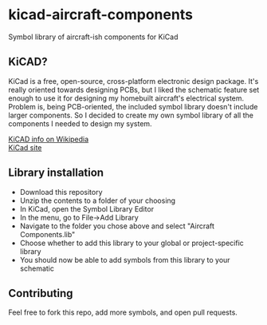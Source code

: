 # kicad-aircraft-components

Symbol library of aircraft-ish components for KiCad

## KiCAD?

KiCad is a free, open-source, cross-platform electronic design package. It's really oriented towards designing PCBs, but I liked the schematic feature set enough to use it for designing my homebuilt aircraft's electrical system. Problem is, being PCB-oriented, the included symbol library doesn't include larger components. So I decided to create my own symbol library of all the components I needed to design my system.

[KiCAD info on Wikipedia](https://en.wikipedia.org/wiki/KiCad)  
[KiCad site](http://kicad-pcb.org/)

## Library installation

* Download this repository
* Unzip the contents to a folder of your choosing
* In KiCad, open the Symbol Library Editor
* In the menu, go to File->Add Library
* Navigate to the folder you chose above and select "Aircraft Components.lib"
* Choose whether to add this library to your global or project-specific library
* You should now be able to add symbols from this library to your schematic

## Contributing

Feel free to fork this repo, add more symbols, and open pull requests.